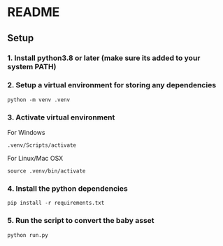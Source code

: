 # README

## Setup

### 1. Install python3.8 or later (make sure its added to your system PATH)
### 2. Setup a virtual environment for storing any dependencies

```
python -m venv .venv
```

### 3. Activate virtual environment

For Windows

```
.venv/Scripts/activate
```

For Linux/Mac OSX

```
source .venv/bin/activate
```

### 4. Install the python dependencies

```
pip install -r requirements.txt
```

### 5. Run the script to convert the baby asset

```
python run.py
```
